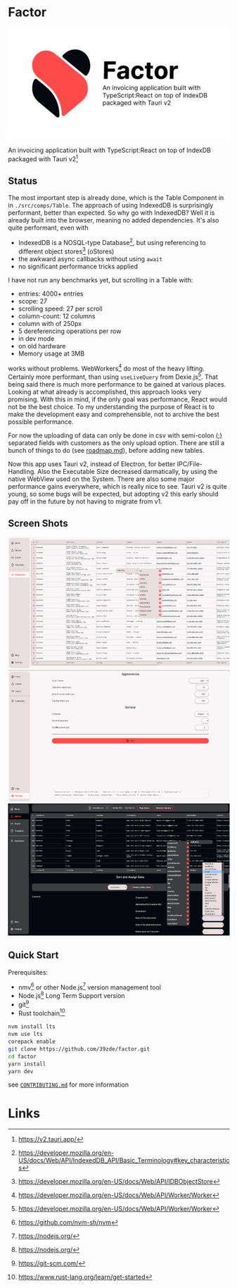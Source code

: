 # Factor

![Logo](./resources/img/social-preview.png)

An invoicing application built with TypeScript:React on top of IndexDB packaged with Tauri v2[^1]

## Status
The most important step is already done, which is the Table Component in in `./src/comps/Table`.
The approach of using IndexedDB is surprisingly performant, better than expected. So why go with IndexedDB?
Well it is already built into the browser, meaning no added dependencies. It's also quite performant, even with
 - IndexedDB is a NOSQL-type Database[^2], but using referencing to different object stores[^3] (oStores)
 - the awkward async callbacks without using `await`
 - no significant performance tricks applied

I have not run any benchmarks yet, but scrolling in a Table with:
 - entries: 4000+ entries
 - scope: 27
 - scrolling speed: 27 per scroll
 - column-count: 12 columns
 - column with of 250px
 - 5 dereferencing operations per row
 - in dev mode
 - on old hardware
 - Memory usage at 3MB

works without problems. WebWorkers[^4] do most of the heavy lifting. Certainly more performant, than using `useLiveQuery` from Dexie.js[^5]. That being said there is much more performance to be gained at various places. Looking at what already is accomplished, this approach looks very promising. With this in mind, if the only goal was performance, React would not be the best choice. To my understanding the purpose of React is to make the development easy and comprehensible, not to archive the best possible performance.

For now the uploading of data can only be done in csv with semi-colon (;) separated fields with customers as the only upload option. There are still a bunch of things to do (see [roadmap.md](./roadmap.md)), before adding new tables.

Now this app uses Tauri v2, instead of Electron, for better IPC/File-Handling. Also the Executable Size decreased darmatically, by using the native WebView used on the System.
There are also some major performance gains everywhere, which is really nice to see. Tauri v2 is quite young, so some bugs will be expected, but adopting v2 this early should pay off in the future by not having to migrate from v1.

## Screen Shots

<img src="./resources/img/screenshots/contextMenu.png" alt="Context Menu" height="300">
<img src="./resources/img/screenshots/settings.png" alt="Settings Page" height="300">
<img src="./resources/img/screenshots/upload.png" alt="Settings Page" height="300">


## Quick Start

Prerequisites:
- nmv[^6] or other Node.js[^7] version management tool
- Node.js[^7] Long Term Support version
- git[^8]
- Rust toolchain[^9]

```bash
nvm install lts
nvm use lts
corepack enable
git clone https://github.com/39zde/factor.git
cd factor
yarn install
yarn dev
```
see [`CONTRIBUTING.md`](./CONTRIBUTING.md) for more information

# Links
 [^1]: https://v2.tauri.app/
 [^2]: https://developer.mozilla.org/en-US/docs/Web/API/IndexedDB_API/Basic_Terminology#key_characteristics
 [^3]: https://developer.mozilla.org/en-US/docs/Web/API/IDBObjectStore
 [^4]: https://developer.mozilla.org/en-US/docs/Web/API/Worker/Worker
 [^5]: https://developer.mozilla.org/en-US/docs/Web/API/Worker/Worker
 [^6]: https://github.com/nvm-sh/nvm
 [^7]: https://nodejs.org/
 [^8]: https://git-scm.com/
 [^9]: https://www.rust-lang.org/learn/get-started
